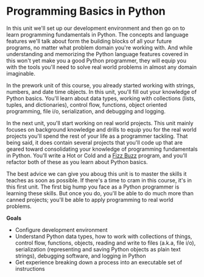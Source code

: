 [//]: <> (author: Benjamin White)
[//]: <> (type: intro)

# Programming Basics in Python

In this unit we'll set up our development environment and then go on to learn programming fundamentals in Python. The concepts and language features we'll talk about form the building blocks of all your future programs, no matter what problem domain you're working with. And while understanding and memorizing the Python language features covered in this won't yet make you a good Python programmer, they will equip you with the tools you'll need to solve real world problems in almost any domain imaginable. 

In the prework unit of this course, you already started working with strings, numbers, and date time objects. In this unit, you'll fill out your knowledge of Python basics. You'll learn about data types, working with collections (lists, tuples, and dictionaries), control flow, functions, object oriented programming, file i/o, serialization, and debugging and logging. 
 
In the next unit, you'll start working on real world projects. This unit mainly focuses on background knowledge and drills to equip you for the real world projects you'll spend the rest of your life as a programmer tackling. That being said, it does contain several projects that you'll code up that are geared toward consolidating your knowledge of programming fundamentals in Python. You'll write a Hot or Cold and a [Fizz Buzz](http://en.wikipedia.org/wiki/Fizz_buzz) program, and you'll refactor both of these as you learn about  Python basics.

The best advice we can give you aboug this unit is to master the skills it teaches as soon as possible. If there's a time to cram in this course, it's in this first unit. The first big hump you face as a Python programmer is learning these skills. But once you do, you'll be able to do much more than canned projects; you'll be able to apply programming to real world problems.

**Goals**

*   Configure development environment 
*   Understand Python data types, how to work with collections of things, control flow, functions, objects, reading and write to files (a.k.a, file i/o), serialization (representing and saving Python objects as plain text strings), debugging software, and logging in Python
*   Get experience breaking down a process into an executable set of instructions
